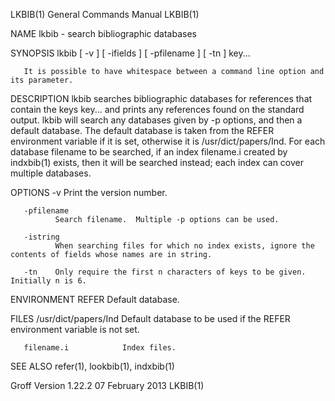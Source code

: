 LKBIB(1)                                                                                   General Commands Manual                                                                                   LKBIB(1)



NAME
       lkbib - search bibliographic databases

SYNOPSIS
       lkbib [ -v ] [ -ifields ] [ -pfilename ] [ -tn ] key...

       It is possible to have whitespace between a command line option and its parameter.

DESCRIPTION
       lkbib  searches  bibliographic databases for references that contain the keys key... and prints any references found on the standard output.  lkbib will search any databases given by -p options, and
       then a default database.  The default database is taken from the REFER environment variable if it is set, otherwise it is /usr/dict/papers/Ind.  For each database filename  to  be  searched,  if  an
       index filename.i created by indxbib(1) exists, then it will be searched instead; each index can cover multiple databases.

OPTIONS
       -v     Print the version number.

       -pfilename
              Search filename.  Multiple -p options can be used.

       -istring
              When searching files for which no index exists, ignore the contents of fields whose names are in string.

       -tn    Only require the first n characters of keys to be given.  Initially n is 6.

ENVIRONMENT
       REFER  Default database.

FILES
       /usr/dict/papers/Ind  Default database to be used if the REFER environment variable is not set.

       filename.i            Index files.

SEE ALSO
       refer(1), lookbib(1), indxbib(1)



Groff Version 1.22.2                                                                           07 February 2013                                                                                      LKBIB(1)
